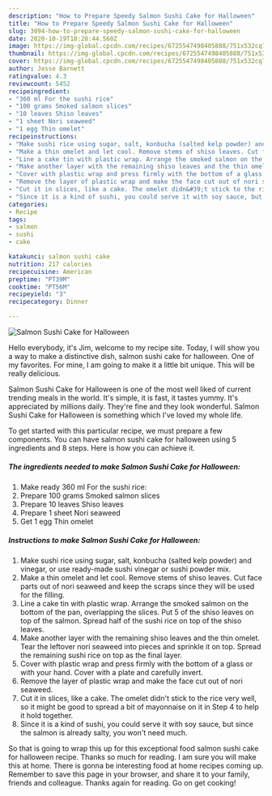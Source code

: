 ```yaml
---
description: "How to Prepare Speedy Salmon Sushi Cake for Halloween"
title: "How to Prepare Speedy Salmon Sushi Cake for Halloween"
slug: 3094-how-to-prepare-speedy-salmon-sushi-cake-for-halloween
date: 2020-10-19T18:28:44.560Z
image: https://img-global.cpcdn.com/recipes/6725547498405888/751x532cq70/salmon-sushi-cake-for-halloween-recipe-main-photo.jpg
thumbnail: https://img-global.cpcdn.com/recipes/6725547498405888/751x532cq70/salmon-sushi-cake-for-halloween-recipe-main-photo.jpg
cover: https://img-global.cpcdn.com/recipes/6725547498405888/751x532cq70/salmon-sushi-cake-for-halloween-recipe-main-photo.jpg
author: Jesse Barnett
ratingvalue: 4.3
reviewcount: 5452
recipeingredient:
- "360 ml For the sushi rice"
- "100 grams Smoked salmon slices"
- "10 leaves Shiso leaves"
- "1 sheet Nori seaweed"
- "1 egg Thin omelet"
recipeinstructions:
- "Make sushi rice using sugar, salt, konbucha (salted kelp powder) and vinegar, or use ready-made sushi vinegar or sushi powder mix."
- "Make a thin omelet and let cool. Remove stems of shiso leaves. Cut face parts out of nori seaweed and keep the scraps since they will be used for the filling."
- "Line a cake tin with plastic wrap. Arrange the smoked salmon on the bottom of the pan, overlapping the slices. Put 5 of the shiso leaves on top of the salmon. Spread half of the sushi rice on top of the shiso leaves."
- "Make another layer with the remaining shiso leaves and the thin omelet. Tear the leftover nori seaweed into pieces and sprinkle it on top. Spread the remaining sushi rice on top as the final layer."
- "Cover with plastic wrap and press firmly with the bottom of a glass or with your hand. Cover with a plate and carefully invert."
- "Remove the layer of plastic wrap and make the face cut out of nori seaweed."
- "Cut it in slices, like a cake. The omelet didn&#39;t stick to the rice very well, so it might be good to spread a bit of mayonnaise on it in Step 4 to help it hold together."
- "Since it is a kind of sushi, you could serve it with soy sauce, but since the salmon is already salty, you won&#39;t need much."
categories:
- Recipe
tags:
- salmon
- sushi
- cake

katakunci: salmon sushi cake 
nutrition: 217 calories
recipecuisine: American
preptime: "PT39M"
cooktime: "PT56M"
recipeyield: "3"
recipecategory: Dinner

---
```



![Salmon Sushi Cake for Halloween](https://img-global.cpcdn.com/recipes/6725547498405888/751x532cq70/salmon-sushi-cake-for-halloween-recipe-main-photo.jpg)

Hello everybody, it's Jim, welcome to my recipe site. Today, I will show you a way to make a distinctive dish, salmon sushi cake for halloween. One of my favorites. For mine, I am going to make it a little bit unique. This will be really delicious.

Salmon Sushi Cake for Halloween is one of the most well liked of current trending meals in the world. It's simple, it is fast, it tastes yummy. It's appreciated by millions daily. They're fine and they look wonderful. Salmon Sushi Cake for Halloween is something which I've loved my whole life.




To get started with this particular recipe, we must prepare a few components. You can have salmon sushi cake for halloween using 5 ingredients and 8 steps. Here is how you can achieve it.

<!--inarticleads1-->

##### The ingredients needed to make Salmon Sushi Cake for Halloween:

1. Make ready 360 ml For the sushi rice:
1. Prepare 100 grams Smoked salmon slices
1. Prepare 10 leaves Shiso leaves
1. Prepare 1 sheet Nori seaweed
1. Get 1 egg Thin omelet




<!--inarticleads2-->

##### Instructions to make Salmon Sushi Cake for Halloween:

1. Make sushi rice using sugar, salt, konbucha (salted kelp powder) and vinegar, or use ready-made sushi vinegar or sushi powder mix.
1. Make a thin omelet and let cool. Remove stems of shiso leaves. Cut face parts out of nori seaweed and keep the scraps since they will be used for the filling.
1. Line a cake tin with plastic wrap. Arrange the smoked salmon on the bottom of the pan, overlapping the slices. Put 5 of the shiso leaves on top of the salmon. Spread half of the sushi rice on top of the shiso leaves.
1. Make another layer with the remaining shiso leaves and the thin omelet. Tear the leftover nori seaweed into pieces and sprinkle it on top. Spread the remaining sushi rice on top as the final layer.
1. Cover with plastic wrap and press firmly with the bottom of a glass or with your hand. Cover with a plate and carefully invert.
1. Remove the layer of plastic wrap and make the face cut out of nori seaweed.
1. Cut it in slices, like a cake. The omelet didn&#39;t stick to the rice very well, so it might be good to spread a bit of mayonnaise on it in Step 4 to help it hold together.
1. Since it is a kind of sushi, you could serve it with soy sauce, but since the salmon is already salty, you won&#39;t need much.




So that is going to wrap this up for this exceptional food salmon sushi cake for halloween recipe. Thanks so much for reading. I am sure you will make this at home. There is gonna be interesting food at home recipes coming up. Remember to save this page in your browser, and share it to your family, friends and colleague. Thanks again for reading. Go on get cooking!
